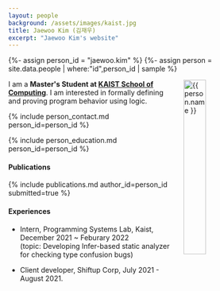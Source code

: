 ```yaml
---
layout: people
background: /assets/images/kaist.jpg
title: Jaewoo Kim (김재우)
excerpt: "Jaewoo Kim's website"
---
```


{%- assign person_id = "jaewoo.kim" %}
{%- assign person = site.data.people | where:"id",person_id | sample %}

<img align="right" style="width: 30%; padding-left: 3%;" src="{{ site.baseurl }}/assets/images/people/jaewoo.kim.jpg" alt="{{ person.name }}">

I am a **Master's Student at [KAIST School of Computing](https://cs.kaist.ac.kr/)**.
I am interested in formally defining and proving program behavior using logic.


{% include person_contact.md person_id=person_id %}

{% include person_education.md person_id=person_id %}

#### Publications

{% include publications.md author_id=person_id submitted=true %}

#### Experiences

- Intern, Programming Systems Lab, Kaist, December 2021 ~ Feburary 2022 \
  (topic: Developing Infer-based static analyzer for checking type confusion bugs)

- Client developer, Shiftup Corp, July 2021 - August 2021.
